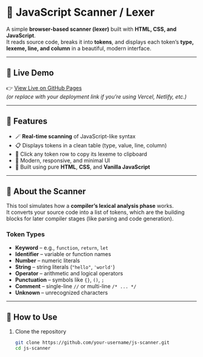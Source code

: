 # 🧠 JavaScript Scanner / Lexer

A simple **browser-based scanner (lexer)** built with **HTML, CSS, and JavaScript**.  
It reads source code, breaks it into **tokens**, and displays each token’s **type, lexeme, line, and column** in a beautiful, modern interface.

---

## 🚀 Live Demo

👉 [View Live on GitHub Pages](https://your-username.github.io/js-scanner)  
_(or replace with your deployment link if you’re using Vercel, Netlify, etc.)_

---

## 🧩 Features

- 🪄 **Real-time scanning** of JavaScript-like syntax  
- 📋 Displays tokens in a clean table (type, value, line, column)  
- 💬 Click any token row to copy its lexeme to clipboard  
- 🌈 Modern, responsive, and minimal UI  
- 🧱 Built using pure **HTML**, **CSS**, and **Vanilla JavaScript**

---

## 🧠 About the Scanner

This tool simulates how a **compiler’s lexical analysis phase** works.  
It converts your source code into a list of tokens, which are the building blocks for later compiler stages (like parsing and code generation).

### Token Types
- **Keyword** – e.g., `function`, `return`, `let`
- **Identifier** – variable or function names  
- **Number** – numeric literals  
- **String** – string literals (`"hello"`, `'world'`)  
- **Operator** – arithmetic and logical operators  
- **Punctuation** – symbols like `{}`, `()`, `;`  
- **Comment** – single-line `//` or multi-line `/* ... */`  
- **Unknown** – unrecognized characters  

---

## 🧰 How to Use

1. Clone the repository  
   ```bash
   git clone https://github.com/your-username/js-scanner.git
   cd js-scanner
